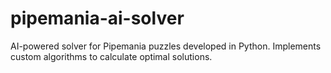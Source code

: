 # pipemania-ai-solver
AI-powered solver for Pipemania puzzles developed in Python. Implements custom algorithms to calculate optimal solutions.
